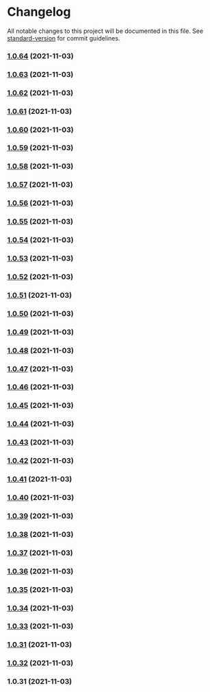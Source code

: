 # Changelog

All notable changes to this project will be documented in this file. See [standard-version](https://github.com/conventional-changelog/standard-version) for commit guidelines.

### [1.0.64](https://github.com/ProfessorManhattan/eslint-config/compare/v1.0.63...v1.0.64) (2021-11-03)

### [1.0.63](https://github.com/ProfessorManhattan/eslint-config/compare/v1.0.62...v1.0.63) (2021-11-03)

### [1.0.62](https://github.com/ProfessorManhattan/eslint-config/compare/v1.0.61...v1.0.62) (2021-11-03)

### [1.0.61](https://github.com/ProfessorManhattan/eslint-config/compare/v1.0.60...v1.0.61) (2021-11-03)

### [1.0.60](https://github.com/ProfessorManhattan/eslint-config/compare/v1.0.59...v1.0.60) (2021-11-03)

### [1.0.59](https://github.com/ProfessorManhattan/eslint-config/compare/v1.0.58...v1.0.59) (2021-11-03)

### [1.0.58](https://github.com/ProfessorManhattan/eslint-config/compare/v1.0.57...v1.0.58) (2021-11-03)

### [1.0.57](https://github.com/ProfessorManhattan/eslint-config/compare/v1.0.56...v1.0.57) (2021-11-03)

### [1.0.56](https://github.com/ProfessorManhattan/eslint-config/compare/v1.0.55...v1.0.56) (2021-11-03)

### [1.0.55](https://github.com/ProfessorManhattan/eslint-config/compare/v1.0.54...v1.0.55) (2021-11-03)

### [1.0.54](https://github.com/ProfessorManhattan/eslint-config/compare/v1.0.53...v1.0.54) (2021-11-03)

### [1.0.53](https://github.com/ProfessorManhattan/eslint-config/compare/v1.0.52...v1.0.53) (2021-11-03)

### [1.0.52](https://github.com/ProfessorManhattan/eslint-config/compare/v1.0.51...v1.0.52) (2021-11-03)

### [1.0.51](https://github.com/ProfessorManhattan/eslint-config/compare/v1.0.50...v1.0.51) (2021-11-03)

### [1.0.50](https://github.com/ProfessorManhattan/eslint-config/compare/v1.0.49...v1.0.50) (2021-11-03)

### [1.0.49](https://github.com/ProfessorManhattan/eslint-config/compare/v1.0.48...v1.0.49) (2021-11-03)

### [1.0.48](https://github.com/ProfessorManhattan/eslint-config/compare/v1.0.47...v1.0.48) (2021-11-03)

### [1.0.47](https://github.com/ProfessorManhattan/eslint-config/compare/v1.0.46...v1.0.47) (2021-11-03)

### [1.0.46](https://github.com/ProfessorManhattan/eslint-config/compare/v1.0.45...v1.0.46) (2021-11-03)

### [1.0.45](https://github.com/ProfessorManhattan/eslint-config/compare/v1.0.44...v1.0.45) (2021-11-03)

### [1.0.44](https://github.com/ProfessorManhattan/eslint-config/compare/v1.0.43...v1.0.44) (2021-11-03)

### [1.0.43](https://github.com/ProfessorManhattan/eslint-config/compare/v1.0.42...v1.0.43) (2021-11-03)

### [1.0.42](https://github.com/ProfessorManhattan/eslint-config/compare/v1.0.41...v1.0.42) (2021-11-03)

### [1.0.41](https://github.com/ProfessorManhattan/eslint-config/compare/v1.0.40...v1.0.41) (2021-11-03)

### [1.0.40](https://github.com/ProfessorManhattan/eslint-config/compare/v1.0.39...v1.0.40) (2021-11-03)

### [1.0.39](https://github.com/ProfessorManhattan/eslint-config/compare/v1.0.38...v1.0.39) (2021-11-03)

### [1.0.38](https://github.com/ProfessorManhattan/eslint-config/compare/v1.0.37...v1.0.38) (2021-11-03)

### [1.0.37](https://github.com/ProfessorManhattan/eslint-config/compare/v1.0.36...v1.0.37) (2021-11-03)

### [1.0.36](https://github.com/ProfessorManhattan/eslint-config/compare/v1.0.35...v1.0.36) (2021-11-03)

### [1.0.35](https://github.com/ProfessorManhattan/eslint-config/compare/v1.0.34...v1.0.35) (2021-11-03)

### [1.0.34](https://github.com/ProfessorManhattan/eslint-config/compare/v1.0.33...v1.0.34) (2021-11-03)

### [1.0.33](https://github.com/ProfessorManhattan/eslint-config/compare/v1.0.32...v1.0.33) (2021-11-03)

### [1.0.31](https://github.com/ProfessorManhattan/eslint-config/compare/v1.0.32...v1.0.31) (2021-11-03)

### [1.0.32](https://github.com/ProfessorManhattan/eslint-config/compare/v1.0.31...v1.0.32) (2021-11-03)

### 1.0.31 (2021-11-03)
